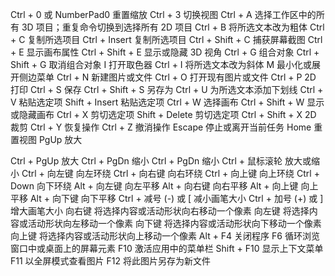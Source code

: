 Ctrl + 0 或 NumberPad0 	重置缩放
Ctrl + 3 	切换视图
Ctrl + A 	选择工作区中的所有 3D 项目；重复命令切换到选择所有 2D 项目
Ctrl + B 	将所选文本改为粗体
Ctrl + C 	复制所选项目
Ctrl + Insert 	复制所选项目
Ctrl + Shift + C 	捕获屏幕截图
Ctrl + E 	显示画布属性
Ctrl + Shift + E 	显示或隐藏 3D 视角
Ctrl + G  	组合对象
Ctrl + Shift + G 	取消组合对象
I 	打开取色器
Ctrl + I 	将所选文本改为斜体
M 	最小化或展开侧边菜单
Ctrl + N 	新建图片或文件
Ctrl + O 	打开现有图片或文件
Ctrl + P 	2D 打印
Ctrl + S 	保存
Ctrl + Shift + S 	另存为
Ctrl + U 	为所选文本添加下划线
Ctrl + V  	粘贴选定项
Shift + Insert 	粘贴选定项
Ctrl + W 	选择画布
Ctrl + Shift + W 	显示或隐藏画布
Ctrl + X  	剪切选定项
Shift + Delete 	剪切选定项
Ctrl + Shift + X 	2D 裁剪
Ctrl + Y  	恢复操作
Ctrl + Z 	撤消操作
Escape 	停止或离开当前任务
Home 	重置视图
PgUp 	放大

Ctrl + PgUp     放大
Ctrl + PgDn 	缩小
Ctrl + PgDn 	缩小
Ctrl + 鼠标滚轮 	放大或缩小
Ctrl + 向左键 	向左环绕
Ctrl + 向右键 	向右环绕
Ctrl + 向上键 	向上环绕
Ctrl + Down 	向下环绕
Alt + 向左键 	向左平移
Alt + 向右键 	向右平移
Alt + 向上键 	向上平移
Alt + 向下键  	向下平移
Ctrl + 减号 (-) 或 [ 	减小画笔大小
Ctrl + 加号 (+) 或 ] 	增大画笔大小
向右键 	将选择内容或活动形状向右移动一个像素
向左键 	将选择内容或活动形状向左移动一个像素
向下键 	将选择内容或活动形状向下移动一个像素
向上键 	将选择内容或活动形状向上移动一个像素
Alt + F4 	关闭程序
F6 	循环浏览窗口中或桌面上的屏幕元素
F10 	激活应用中的菜单栏
Shift + F10 	显示上下文菜单
F11 	以全屏模式查看图片
F12 	将此图片另存为新文件